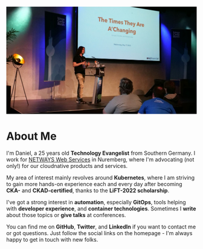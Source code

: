 ![Daniel speaking on a stage](./aboutme.jpeg)

# About Me

I'm Daniel, a 25 years old **Technology Evangelist** from Southern Germany. I work for [NETWAYS Web Services](https://nws.netways.de) in Nuremberg, where I'm advocating (not only!) for our cloudnative products and services.

My area of interest mainly revolves around **Kubernetes**, where I am striving to gain more hands-on experience each and every day after becoming **CKA-** and **CKAD-certified**, thanks to the **LiFT-2022 scholarship**.

I've got a strong interest in **automation**, especially **GitOps**, tools helping with **developer experience**, and **container technologies**. Sometimes I **write** about those topics or **give talks** at conferences.

You can find me on **GitHub**, **Twitter**, and **LinkedIn** if you want to contact me or got questions. Just follow the social links on the homepage - I'm always happy to get in touch with new folks.
